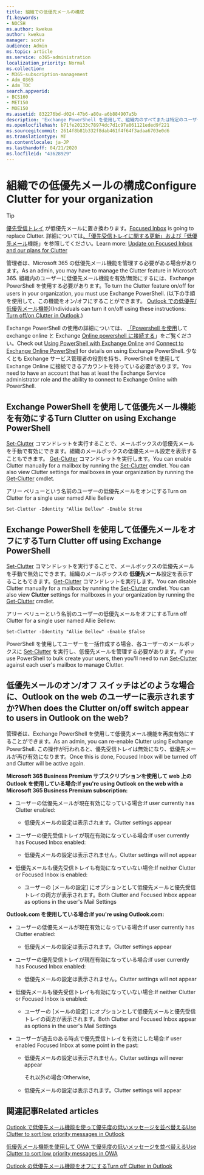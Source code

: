 ```yaml
---
title: 組織での低優先メールの構成
f1.keywords:
- NOCSH
ms.author: kwekua
author: kwekua
manager: scotv
audience: Admin
ms.topic: article
ms.service: o365-administration
localization_priority: Normal
ms.collection:
- M365-subscription-management
- Adm_O365
- Adm_TOC
search.appverid:
- BCS160
- MET150
- MOE150
ms.assetid: 832276bd-d024-47b6-a80a-a6b884907a5b
description: 'Exchange PowerShell を使用して、組織内のすべてまたは特定のユーザーの低優先メール機能を有効または無効にする方法について説明します。 '
ms.openlocfilehash: b71fe20133c78974dc7d1c97a061121eded9f221
ms.sourcegitcommit: 2614f8b81b332f8dab461f4f64f3adaa6703e0d6
ms.translationtype: MT
ms.contentlocale: ja-JP
ms.lasthandoff: 04/21/2020
ms.locfileid: "43628929"
---
```

# <a name="configure-clutter-for-your-organization"></a><span data-ttu-id="7c130-103">組織での低優先メールの構成</span><span class="sxs-lookup"><span data-stu-id="7c130-103">Configure Clutter for your organization</span></span>

> [!TIP]
> <span data-ttu-id="7c130-104">[優先受信トレイ](../setup/configure-focused-inbox.md) が低優先メールに置き換わります。</span><span class="sxs-lookup"><span data-stu-id="7c130-104">[Focused Inbox](../setup/configure-focused-inbox.md) is going to replace Clutter.</span></span> <span data-ttu-id="7c130-105">詳細については[、「優先受信トレイに関する更新」および「低優先メール](https://techcommunity.microsoft.com/t5/Outlook-Blog/Update-on-Focused-Inbox-and-our-plans-for-Clutter/ba-p/136448)機能」を参照してください。</span><span class="sxs-lookup"><span data-stu-id="7c130-105">Learn more: [Update on Focused Inbox and our plans for Clutter](https://techcommunity.microsoft.com/t5/Outlook-Blog/Update-on-Focused-Inbox-and-our-plans-for-Clutter/ba-p/136448)</span></span>
  
<span data-ttu-id="7c130-106">管理者は、Microsoft 365 の低優先メール機能を管理する必要がある場合があります。</span><span class="sxs-lookup"><span data-stu-id="7c130-106">As an admin, you may have to manage the Clutter feature in Microsoft 365.</span></span> <span data-ttu-id="7c130-107">組織内のユーザーに低優先メール機能を有効/無効にするには、Exchange PowerShell を使用する必要があります。</span><span class="sxs-lookup"><span data-stu-id="7c130-107">To turn the Clutter feature on/off for users in your organization, you must use Exchange PowerShell.</span></span> <span data-ttu-id="7c130-108">(以下の手順を使用して、この機能をオン/オフにすることができます。 [Outlook での低優先/低優先メール機能](https://support.office.com/article/a9c72a77-1bc4-40e6-ba6d-103c1d1aba4c.aspx))</span><span class="sxs-lookup"><span data-stu-id="7c130-108">(Individuals can turn it on/off using these instructions: [Turn off/on Clutter in Outlook](https://support.office.com/article/a9c72a77-1bc4-40e6-ba6d-103c1d1aba4c.aspx).)</span></span> 
  
<span data-ttu-id="7c130-109">Exchange PowerShell の使用の詳細については、 [「Powershell を使用](https://go.microsoft.com/fwlink/?LinkID=402831)して exchange online と Exchange [Online powershell に接続する](https://go.microsoft.com/fwlink/?LinkID=722415)」をご覧ください。</span><span class="sxs-lookup"><span data-stu-id="7c130-109">Check out [Using PowerShell with Exchange Online](https://go.microsoft.com/fwlink/?LinkID=402831) and [Connect to Exchange Online PowerShell](https://go.microsoft.com/fwlink/?LinkID=722415) for details on using Exchange PowerShell.</span></span> <span data-ttu-id="7c130-110">少なくとも Exchange サービス管理者の役割を持ち、PowerShell を使用して Exchange Online に接続できるアカウントを持っている必要があります。</span><span class="sxs-lookup"><span data-stu-id="7c130-110">You need to have an account that has at least the Exchange Service administrator role and the ability to connect to Exchange Online with PowerShell.</span></span> 
  
## <a name="turn-clutter-on-using-exchange-powershell"></a><span data-ttu-id="7c130-111">Exchange PowerShell を使用して低優先メール機能を有効にする</span><span class="sxs-lookup"><span data-stu-id="7c130-111">Turn Clutter on using Exchange PowerShell</span></span>

<span data-ttu-id="7c130-p104">[Set-Clutter](https://go.microsoft.com/fwlink/?LinkID=834446) コマンドレットを実行することで、メールボックスの低優先メールを手動で有効にできます。組織のメールボックスの低優先メール設定を表示することもできます。 [Get-Clutter](https://go.microsoft.com/fwlink/?LinkID=834759) コマンドレットを実行します。</span><span class="sxs-lookup"><span data-stu-id="7c130-p104">You can enable Clutter manually for a mailbox by running the [Set-Clutter](https://go.microsoft.com/fwlink/?LinkID=834446) cmdlet. You can also view Clutter settings for mailboxes in your organization by running the [Get-Clutter](https://go.microsoft.com/fwlink/?LinkID=834759) cmdlet.</span></span> 
  
<span data-ttu-id="7c130-114">アリー ベリューという名前のユーザーの低優先メールをオンにする</span><span class="sxs-lookup"><span data-stu-id="7c130-114">Turn on Clutter for a single user named Allie Bellew</span></span>
    
`Set-Clutter -Identity "Allie Bellew" -Enable $true`


## <a name="turn-clutter-off-using-exchange-powershell"></a><span data-ttu-id="7c130-115">Exchange PowerShell を使用して低優先メールをオフにする</span><span class="sxs-lookup"><span data-stu-id="7c130-115">Turn Clutter off using Exchange PowerShell</span></span>

<span data-ttu-id="7c130-p105">[Set-Clutter](https://go.microsoft.com/fwlink/?LinkID=834446) コマンドレットを実行することで、メールボックスの低優先メールを手動で無効にできます。組織のメールボックスの **低優先メール**設定を表示することもできます。[Get-Clutter](https://go.microsoft.com/fwlink/?LinkID=834759) コマンドレットを実行します。</span><span class="sxs-lookup"><span data-stu-id="7c130-p105">You can disable Clutter manually for a mailbox by running the [Set-Clutter](https://go.microsoft.com/fwlink/?LinkID=834446) cmdlet. You can also view **Clutter** settings for mailboxes in your organization by running the [Get-Clutter](https://go.microsoft.com/fwlink/?LinkID=834759) cmdlet.</span></span> 
  
<span data-ttu-id="7c130-118">アリー ベリューという名前のユーザーの低優先メールをオフにする</span><span class="sxs-lookup"><span data-stu-id="7c130-118">Turn off Clutter for a single user named Allie Bellew:</span></span>
    
`Set-Clutter -Identity "Allie Bellew" -Enable $false`

<span data-ttu-id="7c130-119">PowerShell を使用してユーザーを一括作成する場合、各ユーザーのメールボックスに [Set-Clutter](https://go.microsoft.com/fwlink/?LinkID=834446) を実行し、低優先メールを管理する必要があります。</span><span class="sxs-lookup"><span data-stu-id="7c130-119">If you use PowerShell to bulk create your users, then you'll need to run [Set-Clutter](https://go.microsoft.com/fwlink/?LinkID=834446) against each user's mailbox to manage Clutter.</span></span> 
  
## <a name="when-does-the-clutter-onoff-switch-appear-to-users-in-outlook-on-the-web"></a><span data-ttu-id="7c130-120">低優先メールのオン/オフ スイッチはどのような場合に、Outlook on the web のユーザーに表示されますか?</span><span class="sxs-lookup"><span data-stu-id="7c130-120">When does the Clutter on/off switch appear to users in Outlook on the web?</span></span>
<span data-ttu-id="7c130-121"><a name="bkmk_onoff"> </a></span><span class="sxs-lookup"><span data-stu-id="7c130-121"><a name="bkmk_onoff"> </a></span></span>

<span data-ttu-id="7c130-122">管理者は、Exchange PowerShell を使用して低優先メール機能を再度有効にすることができます。</span><span class="sxs-lookup"><span data-stu-id="7c130-122">As an admin, you can re-enable Clutter using Exchange PowerShell.</span></span> <span data-ttu-id="7c130-123">この操作が行われると、優先受信トレイは無効になり、低優先メールが再び有効になります。</span><span class="sxs-lookup"><span data-stu-id="7c130-123">Once this is done, Focused Inbox will be turned off and Clutter will be active again.</span></span> 
  
 <span data-ttu-id="7c130-124">**Microsoft 365 Business Premium サブスクリプションを使用して web 上の Outlook を使用している場合:**</span><span class="sxs-lookup"><span data-stu-id="7c130-124">**If you're using Outlook on the web with a Microsoft 365 Business Premium subscription:**</span></span>
  
- <span data-ttu-id="7c130-125">ユーザーの低優先メールが現在有効になっている場合:</span><span class="sxs-lookup"><span data-stu-id="7c130-125">If user currently has Clutter enabled:</span></span> 
    
  - <span data-ttu-id="7c130-126">低優先メールの設定は表示されます。</span><span class="sxs-lookup"><span data-stu-id="7c130-126">Clutter settings appear</span></span>
    
- <span data-ttu-id="7c130-127">ユーザーの優先受信トレイが現在有効になっている場合:</span><span class="sxs-lookup"><span data-stu-id="7c130-127">If user currently has Focused Inbox enabled:</span></span> 
    
  - <span data-ttu-id="7c130-128">低優先メールの設定は表示されません。</span><span class="sxs-lookup"><span data-stu-id="7c130-128">Clutter settings will not appear</span></span>
    
- <span data-ttu-id="7c130-129">低優先メールも優先受信トレイも有効になっていない場合:</span><span class="sxs-lookup"><span data-stu-id="7c130-129">If neither Clutter or Focused Inbox is enabled:</span></span> 
    
  - <span data-ttu-id="7c130-130">ユーザーの [メールの設定] にオプションとして低優先メールと優先受信トレイの両方が表示されます。</span><span class="sxs-lookup"><span data-stu-id="7c130-130">Both Clutter and Focused Inbox appear as options in the user's Mail Settings</span></span>
    
 <span data-ttu-id="7c130-131">**Outlook.com を使用している場合:**</span><span class="sxs-lookup"><span data-stu-id="7c130-131">**If you're using Outlook.com:**</span></span>
  
- <span data-ttu-id="7c130-132">ユーザーの低優先メールが現在有効になっている場合:</span><span class="sxs-lookup"><span data-stu-id="7c130-132">If user currently has Clutter enabled:</span></span> 
    
  - <span data-ttu-id="7c130-133">低優先メールの設定は表示されます。</span><span class="sxs-lookup"><span data-stu-id="7c130-133">Clutter settings appear</span></span>
    
- <span data-ttu-id="7c130-134">ユーザーの優先受信トレイが現在有効になっている場合:</span><span class="sxs-lookup"><span data-stu-id="7c130-134">If user currently has Focused Inbox enabled:</span></span> 
    
  - <span data-ttu-id="7c130-135">低優先メールの設定は表示されません。</span><span class="sxs-lookup"><span data-stu-id="7c130-135">Clutter settings will not appear</span></span>
    
- <span data-ttu-id="7c130-136">低優先メールも優先受信トレイも有効になっていない場合:</span><span class="sxs-lookup"><span data-stu-id="7c130-136">If neither Clutter or Focused Inbox is enabled:</span></span> 
    
  - <span data-ttu-id="7c130-137">ユーザーの [メールの設定] にオプションとして低優先メールと優先受信トレイの両方が表示されます。</span><span class="sxs-lookup"><span data-stu-id="7c130-137">Both Clutter and Focused Inbox appear as options in the user's Mail Settings</span></span>
    
- <span data-ttu-id="7c130-138">ユーザーが過去のある時点で優先受信トレイを有効にした場合:</span><span class="sxs-lookup"><span data-stu-id="7c130-138">If user enabled Focused Inbox at some point in the past:</span></span>
    
  - <span data-ttu-id="7c130-139">低優先メールの設定は表示されません。</span><span class="sxs-lookup"><span data-stu-id="7c130-139">Clutter settings will never appear</span></span>
    
    <span data-ttu-id="7c130-140">それ以外の場合:</span><span class="sxs-lookup"><span data-stu-id="7c130-140">Otherwise,</span></span> 
    
  - <span data-ttu-id="7c130-141">低優先メールの設定は表示されます。</span><span class="sxs-lookup"><span data-stu-id="7c130-141">Clutter settings will appear</span></span>
    
## <a name="related-articles"></a><span data-ttu-id="7c130-142">関連記事</span><span class="sxs-lookup"><span data-stu-id="7c130-142">Related articles</span></span>
<span data-ttu-id="7c130-143"><a name="bkmk_onoff"> </a></span><span class="sxs-lookup"><span data-stu-id="7c130-143"><a name="bkmk_onoff"> </a></span></span>

[<span data-ttu-id="7c130-144">Outlook で低優先メール機能を使って優先度の低いメッセージを並べ替える</span><span class="sxs-lookup"><span data-stu-id="7c130-144">Use Clutter to sort low priority messages in Outlook</span></span>](https://support.office.com/article/7755ebf5-4585-469b-b1ab-8b12425c6b6b.aspx)
    
[<span data-ttu-id="7c130-145">低優先メール機能を使用して OWA で優先度の低いメッセージを並べ替える</span><span class="sxs-lookup"><span data-stu-id="7c130-145">Use Clutter to sort low priority messages in OWA</span></span>](https://support.office.com/article/fe4d64ca-bf73-48f1-91b4-9a659e008bce.aspx)
    
[<span data-ttu-id="7c130-146">Outlook の低優先メール機能をオフにする</span><span class="sxs-lookup"><span data-stu-id="7c130-146">Turn off Clutter in Outlook</span></span>](https://support.office.com/article/a9c72a77-1bc4-40e6-ba6d-103c1d1aba4c.aspx)
    

